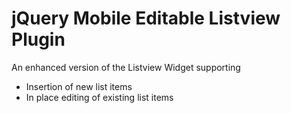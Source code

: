 jQuery Mobile Editable Listview Plugin
======================================

An enhanced version of the Listview Widget supporting
 * Insertion of new list items
 * In place editing of existing list items